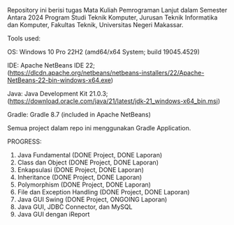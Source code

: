 Repository ini berisi tugas Mata Kuliah Pemrograman Lanjut dalam Semester Antara 2024 Program Studi Teknik Komputer, Jurusan Teknik Informatika dan Komputer, Fakultas Teknik, Universitas Negeri Makassar.

Tools used:

OS: Windows 10 Pro 22H2 (amd64/x64 System; build 19045.4529)

IDE: Apache NetBeans IDE 22; (https://dlcdn.apache.org/netbeans/netbeans-installers/22/Apache-NetBeans-22-bin-windows-x64.exe)

Java: Java Development Kit 21.0.3; (https://download.oracle.com/java/21/latest/jdk-21_windows-x64_bin.msi)

Gradle: Gradle 8.7 (included in Apache NetBeans)


Semua project dalam repo ini menggunakan Gradle Application.

PROGRESS:
1. Java Fundamental (DONE Project, DONE Laporan)
2. Class dan Object (DONE Project, DONE Laporan)
3. Enkapsulasi (DONE Project, DONE Laporan)
4. Inheritance (DONE Project, DONE Laporan)
5. Polymorphism (DONE Project, DONE Laporan)
6. File dan Exception Handling (DONE Project, DONE Laporan)
7. Java GUI Swing (DONE Project, ONGOING Laporan)
8. Java GUI, JDBC Connector, dan MySQL
9. Java GUI dengan iReport
